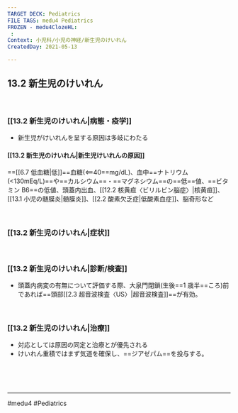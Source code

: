 ```yaml
---
TARGET DECK: Pediatrics
FILE TAGS: medu4 Pediatrics
FROZEN - medu4ClozeHL:
 : 
Context: 小児科/小児の神経/新生児のけいれん
CreatedDay: 2021-05-13

---
```


## 13.2 新生児のけいれん

<br>

### [[13.2 新生児のけいれん|病態・疫学]]
* 新生児がけいれんを呈する原因は多岐にわたる
#### [[13.2 新生児のけいれん|新生児けいれんの原因]]
==[[6.7 低血糖|低]]==血糖(<==40==mg/dL)、血中==ナトリウム(<130mEq/L)==や==カルシウム==・==マグネシウム==の==低==値、==ビタミン B6==の低値、頭蓋内出血、[[12.2 核黄疸〈ビリルビン脳症〉|核黄疸]]、[[13.1 小児の髄膜炎|髄膜炎]]、[[2.2 酸素欠乏症|低酸素血症]]、脳奇形など
<!--ID: 1659604440872-->




<br>

### [[13.2 新生児のけいれん|症状]]


<br>

### [[13.2 新生児のけいれん|診断/検査]]
* 頭蓋内病変の有無について評価する際、大泉門閉鎖(生後==1 歳半==ころ)前であれば==頭部[[2.3 超音波検査〈US〉|超音波検査]]==が有効。
<!--ID: 1659958731491-->




<br>

### [[13.2 新生児のけいれん|治療]]
* 対応としては原因の同定と治療とが優先される
* けいれん重積ではまず気道を確保し、==ジアゼパム==を投与する。
<!--ID: 1620898238650-->



<br><br><br>

---
#medu4 #Pediatrics
